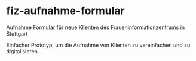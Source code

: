 # fiz-aufnahme-formular

Aufnahme Formular für neue Klienten des Fraueninformationzentrums in Stuttgart

Einfacher Prototyp, um die Aufnahme von Klienten zu vereinfachen und zu digitalisieren.
